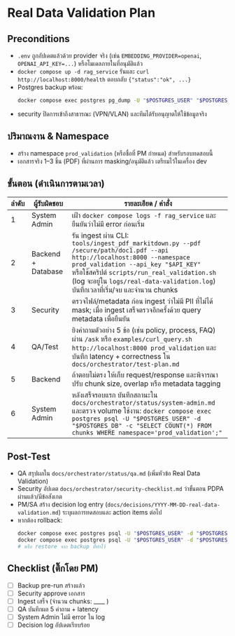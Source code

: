 # Real Data Validation Plan

## Preconditions
- `.env` ถูกอัปเดตแล้วด้วย provider จริง (เช่น `EMBEDDING_PROVIDER=openai`, `OPENAI_API_KEY=...`) หรือโมเดลภายในที่อนุมัติแล้ว
- `docker compose up -d rag_service` รันและ `curl http://localhost:8000/health` ตอบกลับ `{"status":"ok", ...}`
- Postgres backup พร้อม:  
  ```bash
  docker compose exec postgres pg_dump -U "$POSTGRES_USER" "$POSTGRES_DB" > backups/ragdb-pre-realdata.sql
  ```
- security ปิดการเข้าถึงสาธารณะ (VPN/VLAN) และทีมได้รับอนุญาตให้ใช้ข้อมูลจริง

## ปริมาณงาน & Namespace
- สร้าง namespace `prod_validation` (หรือชื่อที่ PM กำหนด) สำหรับรอบทดสอบนี้
- เอกสารจริง 1–3 ชิ้น (PDF) ที่ผ่านการ masking/อนุมัติแล้ว เตรียมไว้ในเครื่อง dev

## ขั้นตอน (ดำเนินการตามเวลา)
| ลำดับ | ผู้รับผิดชอบ | รายละเอียด / คำสั่ง |
| --- | --- | --- |
| 1 | System Admin | เฝ้า `docker compose logs -f rag_service` และยืนยันว่าไม่มี error ก่อนเริ่ม |
| 2 | Backend + Database | รัน ingest ผ่าน CLI:<br>`tools/ingest_pdf_markitdown.py --pdf /secure/path/doc1.pdf --api http://localhost:8000 --namespace prod_validation --api_key "$API_KEY"`<br>หรือใช้สคริปต์ `scripts/run_real_validation.sh` (log จะอยู่ใน `logs/real-data-validation.log`)<br>บันทึกเวลาที่เริ่ม/จบ และจำนวน chunks |
| 3 | Security | ตรวจไฟล์/metadata ก่อน ingest ว่าไม่มี PII ที่ไม่ได้ mask; เมื่อ ingest เสร็จตรวจอีกครั้งด้วย query metadata เพื่อยืนยัน |
| 4 | QA/Test | ยิงคำถามตัวอย่าง 5 ข้อ (เช่น policy, process, FAQ) ผ่าน `/ask` หรือ `examples/curl_query.sh http://localhost:8000 prod_validation` และบันทึก latency + correctness ใน `docs/orchestrator/test-plan.md` |
| 5 | Backend | ถ้าตอบไม่ตรง ให้เก็บ request/response และพิจารณาปรับ chunk size, overlap หรือ metadata tagging |
| 6 | System Admin | หลังเสร็จรอบแรก บันทึกสถานะใน `docs/orchestrator/status/system-admin.md` และตรวจ volume ใช้งาน: `docker compose exec postgres psql -U "$POSTGRES_USER" -d "$POSTGRES_DB" -c "SELECT COUNT(*) FROM chunks WHERE namespace='prod_validation';"` |

## Post-Test
- QA สรุปผลใน `docs/orchestrator/status/qa.md` (เพิ่มหัวข้อ Real Data Validation)
- Security อัปเดต `docs/orchestrator/security-checklist.md` ว่าขั้นตอน PDPA ผ่านแล้ว/มีข้อสังเกต
- PM/SA สร้าง decision log entry (`docs/decisions/YYYY-MM-DD-real-data-validation.md`) ระบุผลการทดสอบและ action items ต่อไป
- หากต้อง rollback:  
  ```bash
  docker compose exec postgres psql -U "$POSTGRES_USER" -d "$POSTGRES_DB" -c "DELETE FROM chunks WHERE namespace='prod_validation';"
  docker compose exec postgres psql -U "$POSTGRES_USER" -d "$POSTGRES_DB" -c "DELETE FROM documents WHERE namespace='prod_validation';"
  # หรือ restore จาก backup ที่ทำไว้
  ```

## Checklist (ติ๊กโดย PM)
- [ ] Backup pre-run สร้างแล้ว
- [ ] Security approve เอกสาร
- [ ] Ingest เสร็จ (จำนวน chunks: ____ )
- [ ] QA บันทึกผล 5 คำถาม + latency
- [ ] System Admin ไม่มี error ใน log
- [ ] Decision log อัปเดตเรียบร้อย
